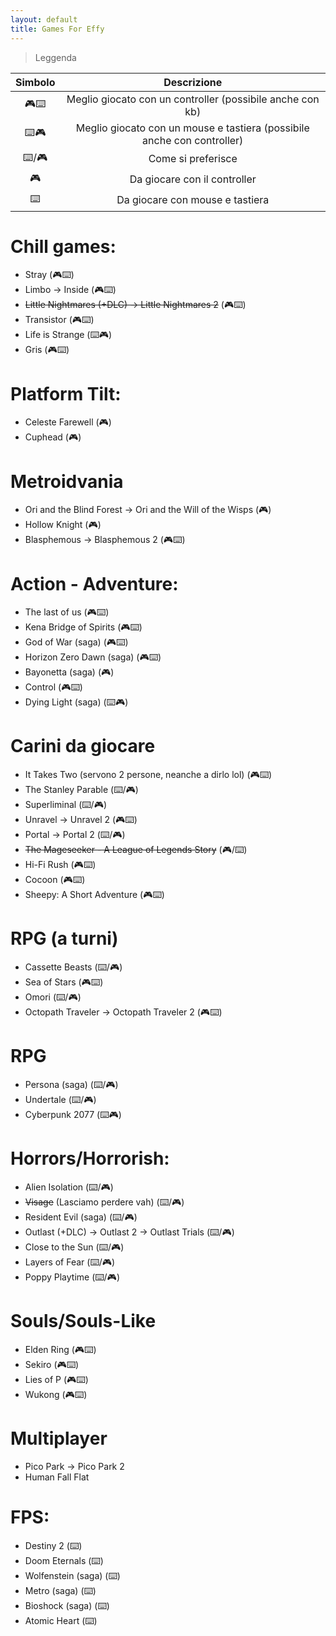 ```yaml
---
layout: default
title: Games For Effy
---
```


> Leggenda

| Simbolo |                               Descrizione                               |
|:-------:|:-----------------------------------------------------------------------:|
|    🎮⌨️   |        Meglio giocato con un controller (possibile anche con kb)        |
|    ⌨️🎮   | Meglio giocato con un mouse e tastiera (possibile anche con controller) |
|   ⌨️/🎮   |                            Come si preferisce                           |
|    🎮    |                       Da giocare con il controller                      |
|    ⌨️    |                     Da giocare con mouse e tastiera                     |

# Chill games:

- Stray (🎮⌨️)
- Limbo → Inside (🎮⌨️)
- ~~Little Nightmares (+DLC) → Little Nightmares 2~~ (🎮⌨️)
- Transistor (🎮⌨️)
- Life is Strange (⌨️🎮)
- Gris (🎮⌨️)

# Platform Tilt:

- Celeste Farewell (🎮)
- Cuphead (🎮)

# Metroidvania

- Ori and the Blind Forest → Ori and the Will of the Wisps (🎮)
- Hollow Knight (🎮)
- Blasphemous → Blasphemous 2 (🎮⌨️) 

# Action - Adventure:

- The last of us (🎮⌨️)
- Kena Bridge of Spirits (🎮⌨️)
- God of War (saga) (🎮⌨️)
- Horizon Zero Dawn (saga) (🎮⌨️)
- Bayonetta (saga) (🎮)
- Control (🎮⌨️)
- Dying Light (saga) (⌨️🎮)

# Carini da giocare

- It Takes Two (servono 2 persone, neanche a dirlo lol) (🎮⌨️)
- The Stanley Parable (⌨️/🎮)
- Superliminal (⌨️/🎮)
- Unravel → Unravel 2 (🎮⌨️)
- Portal → Portal 2 (⌨️/🎮)
- ~~The Mageseeker - A League of Legends Story~~ (🎮/⌨️)
- Hi-Fi Rush (🎮⌨️)
- Cocoon (🎮⌨️)
- Sheepy: A Short Adventure (🎮⌨️)

# RPG (a turni)

- Cassette Beasts (⌨️/🎮)
- Sea of Stars (🎮⌨️)
- Omori (⌨️/🎮)
- Octopath Traveler → Octopath Traveler 2 (🎮⌨️)

# RPG

- Persona (saga) (⌨️/🎮)
- Undertale (⌨️/🎮)
- Cyberpunk 2077 (⌨️🎮)

# Horrors/Horrorish:

- Alien Isolation (⌨️/🎮)
- ~~Visage~~ (Lasciamo perdere vah) (⌨️/🎮)
- Resident Evil (saga) (⌨️/🎮)
- Outlast (+DLC) → Outlast 2 → Outlast Trials (⌨️/🎮)
- Close to the Sun (⌨️/🎮)
- Layers of Fear (⌨️/🎮)
- Poppy Playtime (⌨️/🎮)

# Souls/Souls-Like

- Elden Ring (🎮⌨️)
- Sekiro (🎮⌨️)
- Lies of P (🎮⌨️)
- Wukong (🎮⌨️)

# Multiplayer

- Pico Park → Pico Park 2
- Human Fall Flat

# FPS:

- Destiny 2 (⌨️)
- Doom Eternals (⌨️)
- Wolfenstein (saga) (⌨️)
- Metro (saga) (⌨️)
- Bioshock (saga) (⌨️)
- Atomic Heart (⌨️)
